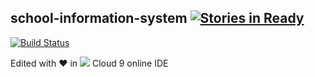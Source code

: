 ## school-information-system  [![Stories in Ready](https://badge.waffle.io/anbestephen/school-information-system.svg?label=ready&title=Ready)](http://waffle.io/anbestephen/school-information-system)


[![Build Status](https://travis-ci.org/anbestephen/school-information-system.svg)](https://travis-ci.org/anbestephen/school-information-system)

Edited with **:heart:** in [<img src="https://d6ff1xmuve0sx.cloudfront.net/nc-3.0.2778-61b1e618/static/plugins/c9.profile/static/images/c9-logo.png">](hhttps://ide.c9.io/anbestephen/school-information-system/) Cloud 9 online IDE